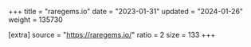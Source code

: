 +++
title = "raregems.io"
date = "2023-01-31"
updated = "2024-01-26"
weight = 135730

[extra]
source = "https://raregems.io/"
ratio = 2
size = 133
+++
